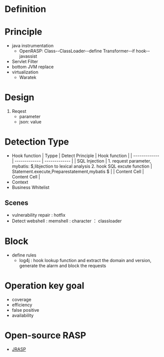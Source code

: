# Definition

# Principle
- java instrumentation
  - OpenRASP: Class--ClassLoader--define Transformer--if hook--javassist
- Servlet Filter
- bottom JVM replace
- virtualization
  - Waratek
 
 
# Design 
1. Reqest
   - parameter
   - json: value 


# Detection Type
- Hook function
| Typpe  | Detect Principle | Hook function |
| ------------- | ------------- | ------------- |
| SQL Injection | 1. request parameter, mybatis: $,libjection to lexical analysis  2. hook SQL excute function | Statement.execute,Preparestatement,mybatis $ |
| Content Cell  | Content Cell  |
- Context
- Business Whitelist

## Scenes
- vulnerability repair : hotfix
- Detect webshell : memshell : character ： classloader

# Block
- define rules
  - log4j : hook lookup function and extract the domain and version, generate the alarm and block the requests

# Operation key goal
 - coverage
 - efficiency
 - false positive
 - availability

# Open-source RASP
- [JRASP](https://www.jrasp.com/)
